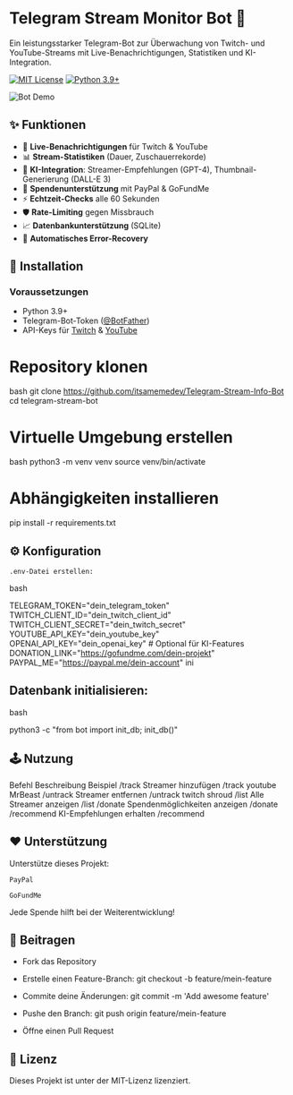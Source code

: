 # Telegram Stream Monitor Bot 🤖

Ein leistungsstarker Telegram-Bot zur Überwachung von Twitch- und YouTube-Streams mit Live-Benachrichtigungen, Statistiken und KI-Integration.

[![MIT License](https://img.shields.io/badge/License-MIT-green.svg)](LICENSE)
[![Python 3.9+](https://img.shields.io/badge/Python-3.9%2B-blue.svg)](https://www.python.org/)

![Bot Demo](https://via.placeholder.com/800x400.png?text=Bot+Demo+Preview)

## ✨ Funktionen

- 🔔 **Live-Benachrichtigungen** für Twitch & YouTube
- 📊 **Stream-Statistiken** (Dauer, Zuschauerrekorde)
- 🧠 **KI-Integration**: Streamer-Empfehlungen (GPT-4), Thumbnail-Generierung (DALL-E 3)
- 💸 **Spendenunterstützung** mit PayPal & GoFundMe
- ⚡ **Echtzeit-Checks** alle 60 Sekunden
- 🛡️ **Rate-Limiting** gegen Missbrauch
- 📈 **Datenbankunterstützung** (SQLite)
- 🔄 **Automatisches Error-Recovery**

## 🚀 Installation

### Voraussetzungen
- Python 3.9+
- Telegram-Bot-Token ([@BotFather](https://t.me/BotFather))
- API-Keys für [Twitch](https://dev.twitch.tv/) & [YouTube](https://console.cloud.google.com/)


# Repository klonen
bash
git clone https://github.com/itsamemedev/Telegram-Stream-Info-Bot
cd telegram-stream-bot

# Virtuelle Umgebung erstellen
bash
python3 -m venv venv
source venv/bin/activate

# Abhängigkeiten installieren
pip install -r requirements.txt

## ⚙️ Konfiguration

    .env-Datei erstellen:

bash

TELEGRAM_TOKEN="dein_telegram_token"
TWITCH_CLIENT_ID="dein_twitch_client_id"
TWITCH_CLIENT_SECRET="dein_twitch_secret"
YOUTUBE_API_KEY="dein_youtube_key"
OPENAI_API_KEY="dein_openai_key"  # Optional für KI-Features
DONATION_LINK="https://gofundme.com/dein-projekt"
PAYPAL_ME="https://paypal.me/dein-account"
ini
##     Datenbank initialisieren:

bash

python3 -c "from bot import init_db; init_db()"

## 🕹️ Nutzung
Befehl	Beschreibung	Beispiel
/track <pl> <name>	Streamer hinzufügen	/track youtube MrBeast
/untrack <pl> <name>	Streamer entfernen	/untrack twitch shroud
/list	Alle Streamer anzeigen	/list
/donate	Spendenmöglichkeiten anzeigen	/donate
/recommend	KI-Empfehlungen erhalten	/recommend
## ❤️ Unterstützung

Unterstütze dieses Projekt:

    PayPal

    GoFundMe

Jede Spende hilft bei der Weiterentwicklung!

## 🤝 Beitragen

 -   Fork das Repository

 -   Erstelle einen Feature-Branch: git checkout -b feature/mein-feature

 -   Commite deine Änderungen: git commit -m 'Add awesome feature'

 -   Pushe den Branch: git push origin feature/mein-feature

 -   Öffne einen Pull Request

## 📄 Lizenz

Dieses Projekt ist unter der MIT-Lizenz lizenziert.